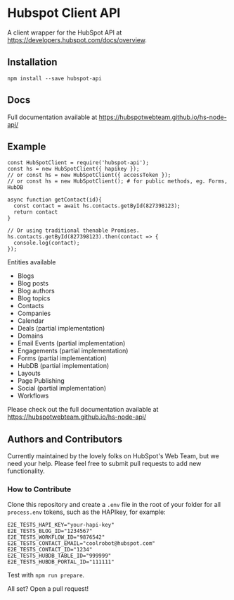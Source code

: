 # Hubspot Client API

A client wrapper for the HubSpot API at https://developers.hubspot.com/docs/overview.

## Installation

```
npm install --save hubspot-api
```

## Docs

Full documentation available at https://hubspotwebteam.github.io/hs-node-api/

## Example

```
const HubSpotClient = require('hubspot-api');
const hs = new HubSpotClient({ hapikey });
// or const hs = new HubSpotClient({ accessToken });
// or const hs = new HubSpotClient(); # for public methods, eg. Forms, HubDB

async function getContact(id){
  const contact = await hs.contacts.getById(827398123);
  return contact
}

// Or using traditional thenable Promises.
hs.contacts.getById(827398123).then(contact => {
  console.log(contact);
});
```

Entities available

- Blogs
- Blog posts
- Blog authors
- Blog topics
- Contacts
- Companies
- Calendar
- Deals (partial implementation)
- Domains
- Email Events (partial implementation)
- Engagements (partial implementation)
- Forms (partial implementation)
- HubDB (partial implementation)
- Layouts
- Page Publishing
- Social (partial implementation)
- Workflows

Please check out the full documentation available at https://hubspotwebteam.github.io/hs-node-api/

## Authors and Contributors

Currently maintained by the lovely folks on HubSpot's Web Team, but we need your help. Please feel free to submit pull requests to add new functionality.

### How to Contribute

Clone this repository and create a `.env` file in the root of your folder for all `process.env` tokens, such as the HAPIkey, for example:

```
E2E_TESTS_HAPI_KEY="your-hapi-key"
E2E_TESTS_BLOG_ID="1234567"
E2E_TESTS_WORKFLOW_ID="9876542"
E2E_TESTS_CONTACT_EMAIL="coolrobot@hubspot.com"
E2E_TESTS_CONTACT_ID="1234"
E2E_TESTS_HUBDB_TABLE_ID="999999"
E2E_TESTS_HUBDB_PORTAL_ID="111111"
```

Test with `npm run prepare`.

All set? Open a pull request!
